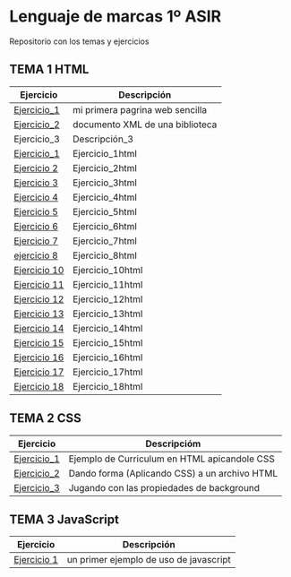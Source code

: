 # Lenguaje de marcas 1º ASIR
Repositorio con los temas y ejercicios

## TEMA 1 HTML

| Ejercicio | Descripción |
| --------- | ----------- |
| [Ejercicio_1](/TEMA1/ejercicio1.html) | mi primera pagrina web sencilla |
| [Ejercicio_2](/TEMA1/ejercicio2.xml) | documento XML de una biblioteca |
| Ejercicio_3 | Descripción_3 |
| [Ejercicio_1](/TEMA1/ejercicio1html.html) | Ejercicio_1html |
| [Ejercicio 2](/TEMA1/ejercicio2html.html) | Ejercicio_2html |
| [Ejercicio 3](/TEMA1/ejercicio3html.html) | Ejercicio_3html |
| [Ejercicio 4](/TEMA1/ejercicio4html.html) | Ejercicio_4html |
| [Ejercicio 5](/TEMA1/ejercicio5html.html) | Ejercicio_5html |
| [Ejercicio 6](/TEMA1/ejercicio6html.html) | Ejercicio_6html |
| [Ejercicio 7](/TEMA1/ejercicio7html.html) | Ejercicio_7html |
| [ejercicio 8](/TEMA1/ejercicio8) | Ejercicio_8html |
| [Ejercicio 10](/TEMA1/ejercicio10html.html)   | Ejercicio_10html |
| [Ejercicio 11](/TEMA1/ejercicio11html.html)   | Ejercicio_11html |
| [Ejercicio 12](/TEMA1/ejercicio12html.html)   | Ejercicio_12html |
| [Ejercicio 13](/TEMA1/ejercicio13html.html)   | Ejercicio_13html |
| [Ejercicio 14](/TEMA1/ejercicio14html.html)   | Ejercicio_14html |
| [Ejercicio 15](/TEMA1/ejercicio15html.html)   | Ejercicio_15html |
| [Ejercicio 16](/TEMA1/ejercicio16html.html)   | Ejercicio_16html |
| [Ejercicio 17](/TEMA1/ejercicio17)   | Ejercicio_17html |
| [Ejercicio 18](/TEMA1/ejercicio18)   | Ejercicio_18html |

## TEMA 2 CSS

| Ejercicio | Descripcióm |
| --------- | ----------- |
| [Ejercicio_1](TEMA2.CSS/ejercicio1) | Ejemplo de Curriculum en HTML apicandole CSS |
| [Ejercicio_2](TEMA2.CSS/ejercicio2) | Dando forma (Aplicando CSS) a un archivo HTML |
| [Ejercicio_3](TEMA2.CSS/ejercicio3) | Jugando con las propiedades de background |

## TEMA 3 JavaScript

| Ejercicio | Descripción |
| --------- | ----------- |
| [Ejercicio 1](TEMA3.JavaScript/ejercicio1) | un primer ejemplo de uso de javascript |
